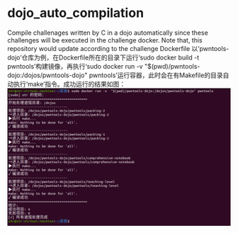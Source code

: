 # dojo_auto_compilation
Compile challenages written by C in a dojo automatically since these challenges will be executed in the challenge docker. Note that, this repository would update according to the challenge Dockerfile
以’pwntools-dojo’仓库为例，在Dockerfile所在的目录下运行‘sudo docker build -t pwntools’构建镜像，再执行‘sudo docker run -v  "$(pwd)/pwntools-dojo:/dojos/pwntools-dojo" pwntools’运行容器，此时会在有Makefile的目录自动执行‘make’指令。成功运行的结果如图：
![](images/1.png)
